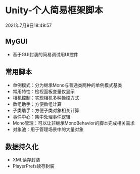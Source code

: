 # Unity-个人简易框架脚本
 2021年7月9日18:49:57
## MyGUI
* 基于GUI封装的简易调试用UI控件

## 常用脚本
* 单例模式：分为继承Mono与普通类两种的单例模式基类
* 常用特性：检视面板变量仅显示
* 相机控制：实现相机多种操控方式
* 数组助手：方便数组计算
* 子类助手：方便子类对象相关计算
* 事件中心：集中处理事件逻辑
* Mono管理：可以让非继承MonoBehavior的脚本完成相关需求
* 对象池：用于管理场景中的大量对象

## 数据持久化
* XML读存封装
* PlayerPrefs读存封装
